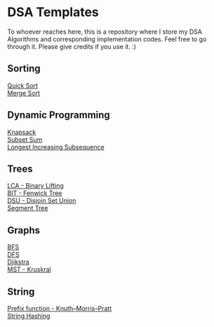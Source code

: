 # DSA Templates
To whoever reaches here, this is a repository where I store my DSA Algorithms and corresponding implementation codes. Feel free to go through it. Please give credits if you use it. :) 

## Sorting
[Quick Sort](https://github.com/M-Manas-s/DSA_Templates/blob/master/Sorting/Quick_Sort.cpp)\
[Merge Sort](https://github.com/M-Manas-s/DSA_Templates/blob/master/Sorting/Merge_Sort.cpp)

## Dynamic Programming
[Knapsack](https://github.com/M-Manas-s/DSA_Templates/blob/master/Dynamic_Programming/Knapsack.cpp)\
[Subset Sum](https://github.com/M-Manas-s/DSA_Templates/blob/master/Dynamic_Programming/SubsetSum.cpp)\
[Longest Increasing Subsequence](https://github.com/M-Manas-s/DSA_Templates/blob/master/Dynamic_Programming/Longest%20Increasing%20Subsequence.cpp)

## Trees
[LCA - Binary Lifting](https://github.com/M-Manas-s/DSA_Templates/blob/master/Trees/LCA-Binary_Lifting.cpp)\
[BIT - Fenwick Tree](https://github.com/M-Manas-s/DSA_Templates/blob/master/Trees/BIT-FenwickTree.cpp)\
[DSU - Disjoin Set Union](https://github.com/M-Manas-s/DSA_Templates/blob/master/Trees/DSU.cpp)\
[Segment Tree](https://github.com/M-Manas-s/DSA_Templates/blob/master/Trees/Segment%20Tree.cpp)

## Graphs
[BFS](https://github.com/M-Manas-s/DSA_Templates/blob/master/Graphs/BFS.cpp)\
[DFS](https://github.com/M-Manas-s/DSA_Templates/blob/master/Graphs/DFS.cpp)\
[Djikstra](https://github.com/M-Manas-s/DSA_Templates/blob/master/Graphs/Djikstra.cpp)\
[MST - Kruskral](https://github.com/M-Manas-s/DSA_Templates/blob/master/Graphs/MST-Kruskral.cpp)

## String
[Prefix function - Knuth–Morris–Pratt](https://github.com/M-Manas-s/DSA_Templates/blob/master/String/KMP.cpp)\
[String Hashing](https://github.com/M-Manas-s/DSA_Templates/blob/master/String/StringHashing.cpp)